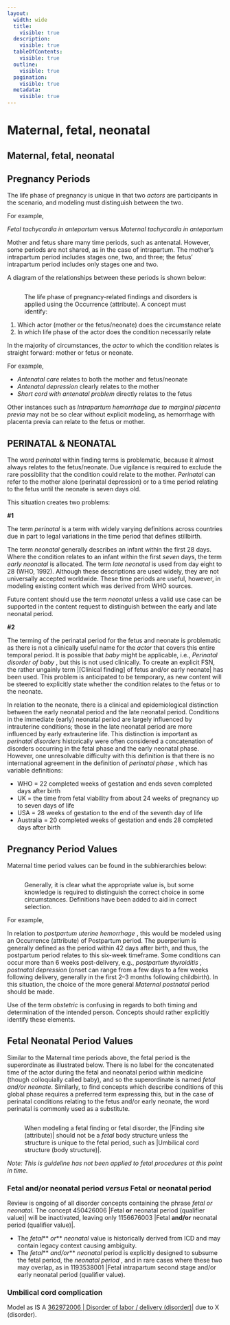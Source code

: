 ```yaml
---
layout:
  width: wide
  title:
    visible: true
  description:
    visible: true
  tableOfContents:
    visible: true
  outline:
    visible: true
  pagination:
    visible: true
  metadata:
    visible: true
---
```


# Maternal, fetal, neonatal

## Maternal, fetal, neonatal

## Pregnancy Periods

The life phase of pregnancy is unique in that two _actors_ are participants in the scenario, and modeling must distinguish between the two.

For example,

_Fetal tachycardia in antepartum_ versus _Maternal tachycardia in antepartum_

Mother and fetus share many time periods, such as antenatal. However, some periods are not shared, as in the case of intrapartum. The mother’s intrapartum period includes stages one, two, and three; the fetus’ intrapartum period includes only stages one and two.

A diagram of the relationships between these periods is shown below:

<figure><img src="../../../../../../authoring/clinical-finding-and-disorder/images/174690545.png" alt=""><figcaption><p>The life phase of pregnancy-related findings and disorders is applied using the Occurrence (attribute). A concept must identify:</p></figcaption></figure>

1. Which actor (mother or the fetus/neonate) does the circumstance relate
2. In which life phase of the actor does the condition necessarily relate

In the majority of circumstances, the _actor_ to which the condition relates is straight forward: mother or fetus or neonate.

For example,

* _Antenatal care_ relates to both the mother and fetus/neonate
* _Antenatal depression_ clearly relates to the mother
* _Short cord with antenatal problem_ directly relates to the fetus

Other instances such as _Intrapartum hemorrhage due to marginal placenta previa_ may not be so clear without explicit modeling, as hemorrhage with placenta previa can relate to the fetus or mother.

## PERINATAL & NEONATAL

The word _perinatal_ within finding terms is problematic, because it almost always relates to the fetus/neonate. Due vigilance is required to exclude the rare possibility that the condition could relate to the mother. _Perinatal_ can refer to the mother alone (perinatal depression) or to a time period relating to the fetus until the neonate is seven days old.

This situation creates two problems:

**#1**

The term _perinatal_ is a term with widely varying definitions across countries due in part to legal variations in the time period that defines stillbirth.

The term _neonatal_ generally describes an infant within the first 28 days. Where the condition relates to an infant within the first _seven_ days, the term _early neonatal_ is allocated. The term _late neonatal_ is used from day eight to 28 (WHO, 1992). Although these descriptions are used widely, they are not universally accepted worldwide. These time periods are useful, however, in modeling existing content which was derived from WHO sources.

Future content should use the term _neonatal_ unless a valid use case can be supported in the content request to distinguish between the early and late neonatal period.

**#2**

The terming of the perinatal period for the fetus and neonate is problematic as there is not a clinically useful name for the _actor_ that covers this entire temporal period. It is possible that _baby_ might be applicable, i.e., _Perinatal disorder of baby_ , but this is not used clinically. To create an explicit FSN, the rather ungainly term |\[Clinical finding] of fetus and/or early neonate| has been used. This problem is anticipated to be temporary, as new content will be steered to explicitly state whether the condition relates to the fetus or to the neonate.

In relation to the neonate, there is a clinical and epidemiological distinction between the early neonatal period and the late neonatal period. Conditions in the immediate (early) neonatal period are largely influenced by intrauterine conditions; those in the late neonatal period are more influenced by early extrauterine life. This distinction is important as _perinatal disorders_ historically were often considered a concatenation of disorders occurring in the fetal phase and the early neonatal phase. However, one unresolvable difficulty with this definition is that there is no international agreement in the definition of _perinatal phase_ , which has variable definitions:

* WHO = 22 completed weeks of gestation and ends seven completed days after birth
* UK = the time from fetal viability from about 24 weeks of pregnancy up to seven days of life
* USA = 28 weeks of gestation to the end of the seventh day of life
* Australia = 20 completed weeks of gestation and ends 28 completed days after birth

## Pregnancy Period Values

Maternal time period values can be found in the subhierarchies below:

<figure><img src="../../../../../../authoring/clinical-finding-and-disorder/images/174690547.png" alt=""><figcaption><p>Generally, it is clear what the appropriate value is, but some knowledge is required to distinguish the correct choice in some circumstances. Definitions have been added to aid in correct selection.</p></figcaption></figure>

For example,

In relation to _postpartum uterine hemorrhage_ , this would be modeled using an Occurrence (attribute) of Postpartum period. The puerperium is generally defined as the period within 42 days after birth, and thus, the postpartum period relates to this six-week timeframe. Some conditions can occur more than 6 weeks post-delivery, e.g., _postpartum thyroiditis_ , _postnatal depression_ (onset can range from a few days to a few weeks following delivery, generally in the first 2–3 months following childbirth). In this situation, the choice of the more general _Maternal postnatal_ period should be made.

Use of the term _obstetric_ is confusing in regards to both timing and determination of the intended person. Concepts should rather explicitly identify these elements.

## Fetal Neonatal Period Values

Similar to the Maternal time periods above, the fetal period is the superordinate as illustrated below. There is no label for the concatenated time of the actor during the fetal and neonatal period within medicine (though colloquially called baby), and so the superordinate is named _fetal and/or neonate_. Similarly, to find concepts which describe conditions of this global phase requires a preferred term expressing this, but in the case of perinatal conditions relating to the fetus and/or early neonate, the word perinatal is commonly used as a substitute.

<figure><img src="../../../../../../authoring/clinical-finding-and-disorder/images/174690546.png" alt=""><figcaption><p>When modeling a fetal finding or fetal disorder, the |Finding site (attribute)| should not be a <em>fetal</em> body structure unless the structure is unique to the fetal period, such as |Umbilical cord structure (body structure)|.</p></figcaption></figure>

_Note: This is guideline has not been applied to fetal procedures at this point in time._

### Fetal and/or neonatal period _versus_ Fetal or neonatal period

Review is ongoing of all disorder concepts containing the phrase _fetal or neonatal._ The concept 450426006 |Fetal **or** neonatal period (qualifier value)| will be inactivated, leaving only 1156676003 |Fetal **and/or** neonatal period (qualifier value)|.

* The _fetal_\*\* _or_\*\* _neonatal_ value is historically derived from ICD and may contain legacy context causing ambiguity.
* The _fetal_\*\* _and/or_\*\* _neonatal_ period is explicitly designed to subsume the fetal period, the _neonatal period_ , and in rare cases where these two may overlap, as in 1193538001 |Fetal intrapartum second stage and/or early neonatal period (qualifier value).

### Umbilical cord complication

Model as IS A [362972006 | Disorder of labor / delivery (disorder)|](http://snomed.info/id/362972006) due to X (disorder).
